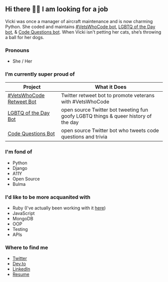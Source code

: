 ## Hi there 👋🏻 I am looking for a job

<!--
**VickiLanger/VickiLanger** is a ✨ _special_ ✨ repository because its `README.md` (this file) appears on your GitHub profile.

Here are some ideas to get you started:

- 🔭 I’m currently working on ...
- 🌱 I’m currently learning ...
- 👯 I’m looking to collaborate on ...
- 🤔 I’m looking for help with ...
- 💬 Ask me about ...
- 📫 How to reach me: ...
- 😄 Pronouns: ...
- ⚡ Fun fact: ...
-->

Vicki was once a manager of aircraft maintenance and is now charming Python. She coded and maintains [#VetsWhoCode bot](https://twitter.com/VetsWhoCodeBot), [LGBTQ of the Day bot](https://twitter.com/@LGBTQotd), & [Code Questions bot](https://twitter.com/CodeQBot). When Vicki isn't petting her cats, she’s throwing a ball for her dogs.

### Pronouns
- She / Her

### I’m currently super proud of 
| Project | What it Does |
|-------------------------------------------------------------------------|--------------------------------------------------|
| [#VetsWhoCode Retweet Bot](https://github.com/VickiLanger/VetsWhoCode-Retweet-Bot) | Twitter retweet bot to promote veterans with #VetsWhoCode |
| [LGBTQ of the Day Bot](https://github.com/VickiLanger/Queer-of-the-day-bot) | open source Twitter bot tweeting fun goofy LGBTQ things & queer history of the day |
| [Code Questions Bot](https://github.com/VickiLanger/code-questions-bot) | open source Twitter bot who tweets code questions and trivia |


### I'm fond of
- Python
- Django
- A11Y
- Open Source
- Bulma

### I'd like to be more acquanited with
- Ruby (I've actually been working with it [here](https://github.com/VickiLanger/Advent-of-Code-2020/))
- JavaScript
- MongoDB
- OOP
- Testing
- APIs

### Where to find me
- [Twitter](https://twitter.com/vicki_langer)
- [Dev.to](https://dev.to/vickilanger)
- [LinkedIn](https://linkedin.com/in/vickilanger)
- [Resume](https://registry.jsonresume.org/VickiLanger)
